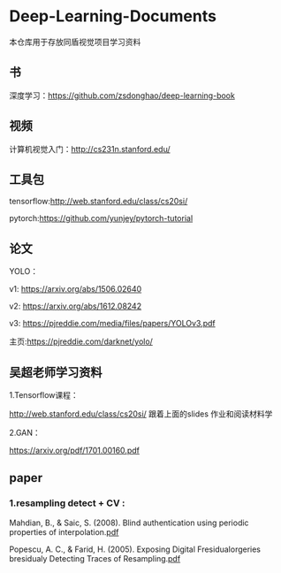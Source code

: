 # Deep-Learning-Documents
本仓库用于存放同盾视觉项目学习资料
## 书
深度学习：https://github.com/zsdonghao/deep-learning-book
## 视频
计算机视觉入门：http://cs231n.stanford.edu/
## 工具包
tensorflow:http://web.stanford.edu/class/cs20si/

pytorch:https://github.com/yunjey/pytorch-tutorial
## 论文
YOLO：

v1: https://arxiv.org/abs/1506.02640
  
v2: https://arxiv.org/abs/1612.08242
  
v3: https://pjreddie.com/media/files/papers/YOLOv3.pdf
  
主页:https://pjreddie.com/darknet/yolo/


## 吴超老师学习资料

1.Tensorflow课程： 

http://web.stanford.edu/class/cs20si/
跟着上面的slides 作业和阅读材料学

2.GAN：

https://arxiv.org/pdf/1701.00160.pdf


## paper

### 1.resampling detect + CV :
Mahdian, B., & Saic, S. (2008). Blind authentication using periodic properties of interpolation.[pdf](https://github.com/Ereebay/Deep-Learning-Documents/blob/master/paper/Mahdian_Blind%20authentication%20using%20periodic%20properties%20of%20interpolation.pdf)

Popescu, A. C., & Farid, H. (2005). Exposing Digital Fresidualorgeries bresidualy Detecting Traces of Resampling.[pdf](https://github.com/Ereebay/Deep-Learning-Documents/blob/master/paper/Popescu_Exposing%20Digital%20Fresidualorgeries%20bresidualy%20Detecting%20Traces%20of%20Resampling.pdf)
